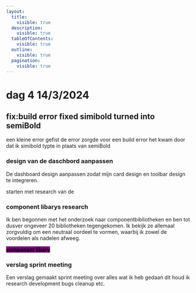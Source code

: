 ```yaml
---
layout:
  title:
    visible: true
  description:
    visible: true
  tableOfContents:
    visible: true
  outline:
    visible: true
  pagination:
    visible: true
---
```


# dag 4 14/3/2024

## fix:build error fixed simibold turned into semiBold

een kleine error gefist de error zorgde voor een build error het kwam door dat ik simibold typte in plaats van semiBold

### design van de daschbord aanpassen&#x20;

De dashboard design aanpassen zodat mijn card design en toolbar design te integreren.

starten met research van de&#x20;

### component libarys research

Ik ben begonnen met het onderzoek naar componentbibliotheken en ben tot dusver ongeveer 20 bibliotheken tegengekomen. Ik bekijk ze allemaal zorgvuldig om een neutraal oordeel te vormen, waarbij ik zowel de voordelen als nadelen afweeg.

[<mark style="background-color:purple;">**component libary**</mark>](../research/component-libarys-research-en.md)

### verslag sprint meeting&#x20;

Een verslag gemaakt sprint meeting over alles wat ik heb gedaan dit houd ik research development bugs cleanup etc.



